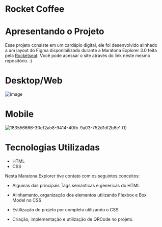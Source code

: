 # Rocket Coffee

# Apresentando o Projeto

Esse projeto consiste em um cardápio digital, ele foi desenvolvido alinhado a um layout do Figma disponibilizado durante a Maratona Explorer 3.0 feita pela [Rocketseat](https://www.rocketseat.com.br/). Você pode acessar o site através do link
neste mesmo repositório. :)

# Desktop/Web
![image](https://user-images.githubusercontent.com/90655096/183556452-5d797d50-6823-49c1-b58d-a7aa2914c30a.png) 

# Mobile 
![183556666-30ef2ab8-9414-40fb-9a03-752d1df2b6e1 (1)](https://user-images.githubusercontent.com/90655096/183557978-5503b776-26bf-44d6-a64e-0a77feda5641.png)


# Tecnologias Utilizadas 

- HTML
- CSS

Nesta Maratona Explorer tive contato com os seguintes
conceitos:

- Algumas das principais Tags semânticas e genericas
do HTML

- Alinhamento, organização dos elementos utilizando
Flexbox e Box Model no CSS

- Estilização do projeto por completo utilizando o CSS

- Criação, implementação e utilização de QRCode no projeto.

